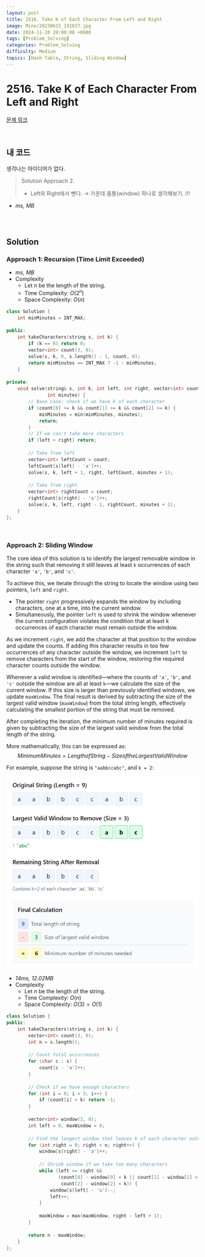 ```yaml
---
layout: post
title: 2516. Take K of Each Character From Left and Right
image: Mine/20230615_191037.jpg
date: 2024-11-20 20:00:00 +0900
tags: [Problem_Solving]
categories: Problem_Solving
difficulty: Medium
topics: [Hash Table, String, Sliding Window]
---
```


# 2516. Take K of Each Character From Left and Right
[문제 링크](https://leetcode.com/problems/take-k-of-each-character-from-left-and-right/description/?envType=daily-question&envId=2024-11-20)

<br/>

## 내 코드
생각나는 아이디어가 없다.

> Solution Approach 2.
> - Left와 Right에서 뺀다. $\rightarrow$ 가운데 몸통(window) 하나로 생각해보기..!!!

- *ms, MB*
```cpp
```

<br/>

## Solution

### Approach 1: Recursion (Time Limit Exceeded)
- *ms, MB*
- Complexity
  - Let $n$ be the length of the string.
  - Time Complexity: $O(2^n)$
  - Space Complexity: $O(n)$

```cpp
class Solution {
    int minMinutes = INT_MAX;

public:
    int takeCharacters(string s, int k) {
        if (k == 0) return 0;
        vector<int> count(3, 0);
        solve(s, k, 0, s.length() - 1, count, 0);
        return minMinutes == INT_MAX ? -1 : minMinutes;
    }

private:
    void solve(string& s, int k, int left, int right, vector<int> count,
               int minutes) {
        // Base case: check if we have k of each character
        if (count[0] >= k && count[1] >= k && count[2] >= k) {
            minMinutes = min(minMinutes, minutes);
            return;
        }
        // If we can't take more characters
        if (left > right) return;

        // Take from left
        vector<int> leftCount = count;
        leftCount[s[left] - 'a']++;
        solve(s, k, left + 1, right, leftCount, minutes + 1);

        // Take from right
        vector<int> rightCount = count;
        rightCount[s[right] - 'a']++;
        solve(s, k, left, right - 1, rightCount, minutes + 1);
    }
};
```
<br/>

### Approach 2: Sliding Window
The core idea of this solution is to identify the largest removable window in the string such that removing it still leaves at least `k` occurrences of each character `'a'`, `'b'`, and `'c'`.

To achieve this, we iterate through the string to locate the window using two pointers, `left` and `right`. 
- The pointer `right` progressively expands the window by including characters, one at a time, into the current window. 
- Simultaneously, the pointer `left` is used to shrink the window whenever the current configuration violates the condition that at least k occurrences of each character must remain outside the window.

As we increment `right`, we add the character at that position to the window and update the counts. If adding this character results in too few occurrences of any character outside the window, we increment `left` to remove characters from the start of the window, restoring the required character counts outside the window.

Whenever a valid window is identified—where the counts of `'a'`, `'b'`, and `'c'` outside the window are all at least `k`—we calculate the size of the current window. If this size is larger than previously identified windows, we update `maxWindow`. The final result is derived by subtracting the size of the largest valid window (`maxWindow`) from the total string length, effectively calculating the smallest portion of the string that must be removed.

After completing the iteration, the minimum number of minutes required is given by subtracting the size of the largest valid window from the total length of the string.

More mathematically, this can be expressed as:  
$$Minimum Minutes=Length of String−Size of the Largest Valid Window$$

For example, suppose the string is `"aabbccabc"`, and `k = 2`:

![alt text](/images/2024-11-20/image.png)

- *14ms, 12.02MB*
- Complexity
  - Let $n$ be the length of the string.
  - Time Complexity: $O(n)$
  - Space Complexity: $O(3) = O(1)$

```cpp
class Solution {
public:
    int takeCharacters(string s, int k) {
        vector<int> count(3, 0);
        int n = s.length();

        // Count total occurrences
        for (char c : s) {
            count[c - 'a']++;
        }

        // Check if we have enough characters
        for (int i = 0; i < 3; i++) {
            if (count[i] < k) return -1;
        }

        vector<int> window(3, 0);
        int left = 0, maxWindow = 0;

        // Find the longest window that leaves k of each character outside
        for (int right = 0; right < n; right++) {
            window[s[right] - 'a']++;

            // Shrink window if we take too many characters
            while (left <= right &&
                   (count[0] - window[0] < k || count[1] - window[1] < k ||
                    count[2] - window[2] < k)) {
                window[s[left] - 'a']--;
                left++;
            }

            maxWindow = max(maxWindow, right - left + 1);
        }

        return n - maxWindow;
    }
};
```
<br/>